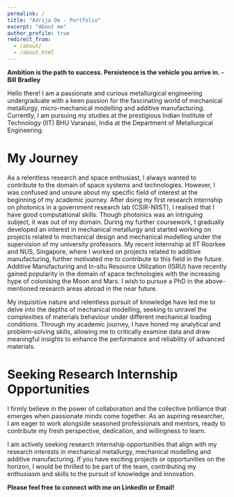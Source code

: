 ```yaml
---
permalink: /
title: "Adrija De - Portfolio"
excerpt: "About me"
author_profile: true
redirect_from: 
  - /about/
  - /about.html
---
```


**Ambition is the path to success. Persistence is the vehicle you arrive in. -Bill Bradley**

Hello there! I am a passionate and curious metallurgical engineering undergraduate with a keen passion for the fascinating world of mechanical metallurgy, micro-mechanical modelling and additive manufacturing. Currently, I am pursuing my studies at the prestigious Indian Institute of Technology (IIT) BHU Varanasi, India at the Department of Metallurgical Engineering.

My Journey
======
As a relentless research and space enthusiast, I always wanted to contribute to the domain of space systems and technologies. However, I was confused and unsure about my specific field of interest at the beginning of my academic journey. After doing my first research internship on photonics in a government research lab (CSIR-NIIST), I realised that I have good computational skills. Though photonics was an intriguing subject, it was out of my domain. During my further coursework, I gradually developed an interest in mechanical metallurgy and started working on projects related to mechanical design and mechanical modelling under the supervision of my university professors. My recent internship at IIT Roorkee and NUS, Singapore, where I worked on projects related to additive manufacturing, further motivated me to contribute to this field in the future. Additive Manufacturing and In-situ Resource Utilization (ISRU) have recently gained popularity in the domain of space technologies with the increasing hype of colonising the Moon and Mars. I wish to pursue a PhD in the above-mentioned research areas abroad in the near future.

My inquisitive nature and relentless pursuit of knowledge have led me to delve into the depths of mechanical modelling, seeking to unravel the complexities of materials behaviour under different mechanical loading conditions. Through my academic journey, I have honed my analytical and problem-solving skills, allowing me to critically examine data and draw meaningful insights to enhance the performance and reliability of advanced materials.

Seeking Research Internship Opportunities
======
I firmly believe in the power of collaboration and the collective brilliance that emerges when passionate minds come together. As an aspiring researcher, I am eager to work alongside seasoned professionals and mentors, ready to contribute my fresh perspective, dedication, and willingness to learn.

I am actively seeking research internship opportunities that align with my research interests in mechanical metallurgy, mechanical modelling and additive manufacturing. If you have exciting projects or opportunities on the horizon, I would be thrilled to be part of the team, contributing my enthusiasm and skills to the pursuit of knowledge and innovation.

**Please feel free to connect with me on LinkedIn or Email!**
